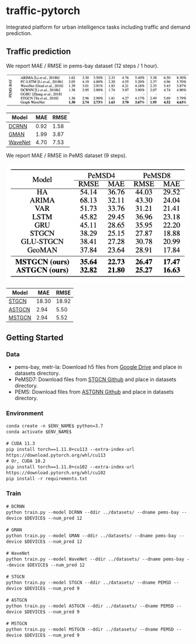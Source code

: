 # traffic-pytorch
Integrated platform for urban intelligence tasks including traffic and demand prediction.

## Traffic prediction
We report MAE / RMSE in pems-bay dataset (12 steps / 1 hour).

![](traffic-pytorch/repo/pems-bay.png)

| Model | MAE | RMSE |
|-------|--|--|
| [DCRNN](https://openreview.net/forum?id=SJiHXGWAZ) | 0.92 | 1.58 |
| [GMAN](https://aaai.org/ojs/index.php/AAAI/article/view/5477)| 1.99 | 3.87 |
| [WaveNet](https://www.ijcai.org/proceedings/2019/264)| 4.70 | 7.53 |

We report MAE / RMSE in PeMS dataset (9 steps).

![](traffic-pytorch/repo/pems.png)

| Model | MAE | RMSE |
|-------|--|--|
| [STGCN](https://www.aaai.org/ocs/index.php/AAAI/AAAI18/paper/view/17135)| 18.30 | 18.92 |
| [ASTGCN](https://ojs.aaai.org/index.php/AAAI/article/view/3881)| 2.94 | 5.50 |
| [MSTGCN](https://ojs.aaai.org/index.php/AAAI/article/view/3881)| 2.94 | 5.52 |

## Getting Started
### Data
- pems-bay, metr-la: Download h5 files from [Google Drive](https://drive.google.com/drive/folders/10FOTa6HXPqX8Pf5WRoRwcFnW9BrNZEIX) and place in datasets directory.
- PeMSD7: Download files from [STGCN Github](https://github.com/VeritasYin/STGCN_IJCAI-18) and place in datasets directory.
- PEMS: Download files from [ASTGNN Github](https://github.com/guoshnBJTU/ASTGNN) and place in datasets directory.


### Environment
``` 
conda create -n $ENV_NAME$ python=3.7
conda activate $ENV_NAME$

# CUDA 11.3
pip install torch==1.11.0+cu113 --extra-index-url https://download.pytorch.org/whl/cu113 
# Or, CUDA 10.2 
pip install torch==1.11.0+cu102 --extra-index-url https://download.pytorch.org/whl/cu102 
pip install -r requirements.txt
```

### Train
```
# DCRNN 
python train.py --model DCRNN --ddir ../datasets/ --dname pems-bay --device $DEVICE$ --num_pred 12

# GMAN
python train.py --model GMAN --ddir ../datasets/ --dname pems-bay --device $DEVICE$ --num_pred 12

# WaveNet 
python train.py --model WaveNet --ddir ../datasets/ --dname pems-bay --device $DEVICE$ --num_pred 12

# STGCN
python train.py --model STGCN --ddir ../datasets/ --dname PEMSD --device $DEVICE$ --num_pred 9

# ASTGCN
python train.py --model ASTGCN --ddir ../datasets/ --dname PEMSD --device $DEVICE$ --num_pred 9

# MSTGCN 
python train.py --model MSTGCN --ddir ../datasets/ --dname PEMSD --device $DEVICE$ --num_pred 9
```
